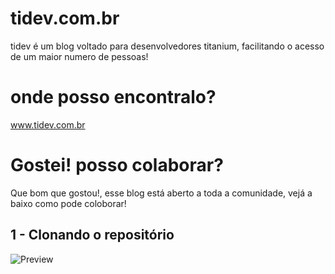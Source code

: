 # tidev.com.br
tidev é um blog voltado para desenvolvedores titanium, facilitando o acesso de um maior numero de pessoas!

# onde posso encontralo?
www.tidev.com.br

# Gostei! posso colaborar?
Que bom que gostou!, esse blog está aberto a toda a comunidade, vejá a baixo como pode coloborar!

## 1 - Clonando o repositório
![Preview](readme_clone_git.png)
